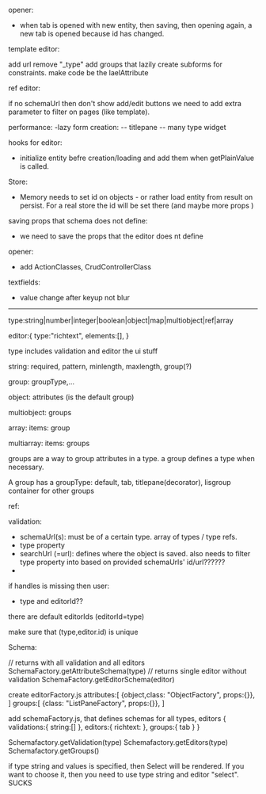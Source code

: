 opener:
- when tab is opened with new entity, then saving, then opening again, a new tab is opened because id has changed.

template editor:

add url 
remove "_type"
add groups that lazily create subforms for constraints.
make code be the laelAttribute

ref editor:

if no schemaUrl then don't show add/edit buttons
we need to add extra parameter to filter on pages (like template). 

performance:
-lazy form creation:
-- titlepane
-- many type widget


hooks for editor:
- initialize entity befre creation/loading and add them when getPlainValue is called.

Store:

- Memory needs to set id on objects - or rather load entity from result on persist. For a real store the id will be set there (and maybe more props )

saving props that schema does not define:

- we need to save the props that the editor does nt define


opener:
- add ActionClasses, CrudControllerClass 

textfields:

- value change after  keyup not blur


----------------------------------------------



type:string|number|integer|boolean|object|map|multiobject|ref|array

editor:{
	type:"richtext",
  elements:[],
}



type includes validation and editor the ui stuff

string: required, pattern, minlength, maxlength, group(?)

group: groupType,...

object: attributes (is the default group)

multiobject: groups

array: items: group

multiarray: items: groups

groups are a way to group attributes in a type. a group defines a type when necessary.


A group has a groupType: default, tab, titlepane(decorator), lisgroup container for other groups

ref:

validation:

- schemaUrl(s): must be of a certain type. array of types / type refs. 
- type property
- searchUrl (=url): defines where the object is saved. also needs to filter type property into based on provided schemaUrls' id/url??????
- 



if handles is missing then user:

- type and editorId??

there are default editorIds (editorId=type) 

make sure that (type,editor.id) is unique

Schema:

// returns with all validation and all editors
SchemaFactory.getAttributeSchema(type)
// returns single editor without validation
SchemaFactory.getEditorSchema(editor)

create editorFactory.js
attributes:[
	{object,class: "ObjectFactory", props:{}},
]
groups:[
	{class: "ListPaneFactory", props:{}},
]

add schemaFactory.js, that defines schemas for all types, editors
{
	validations:{
		string:[]
	},
	editors:{
		richtext:
	},
	groups:{
		tab
	}
}

Schemafactory.getValidation(type)
Schemafactory.getEditors(type)
Schemafactory.getGroups()

if type string and values is specified, then Select will be rendered. If you want to choose it, then you need to use type string and editor "select". SUCKS













